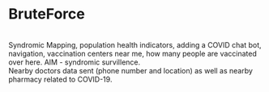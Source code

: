# BruteForce
<br>
Syndromic Mapping, population health indicators, adding a COVID chat bot, navigation, vaccination centers near me, how many people are vaccinated over here.
AIM - syndromic survillence.
<br>Nearby doctors data sent (phone number and location) as well as nearby pharmacy related to COVID-19.
